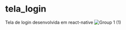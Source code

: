 # tela_login
Tela de login desenvolvida em react-native
![Group 1 (1)](https://user-images.githubusercontent.com/52538455/232333921-c85bbfb8-a552-4e59-8024-8cfebecd1ca8.png)
